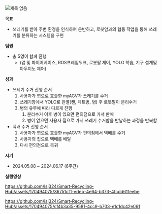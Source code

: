 
![제목 없음](https://github.com/lsj324/Smart-Recycling-Hub/assets/170494075/3c78f63c-3ad9-4068-959f-d24e8e7553af)


**목표**

- 쓰레기를 받아 주변 환경을 인식하여 운반하고, 로봇암과의 협동 작업을 통해 쓰레기를 분류하는 시스템을 구현

**팀원**

- 총 5명이 함께 진행
    - (앱 및 파이어베이스, ROS프레임워크, 로봇팔 제어, YOLO 학습, 기구 설계및 아두이노 제어)

**성과**

- 쓰레기 수거 진행 순서
    1. 사용자가 앱으로 호출한 myAGV가 쓰레기를 수거
    2. 쓰레기장에서 YOLO로 판별(캔, 페트병, 병) 후 로봇팔이 분리수거
    3. 병의 유무에 따라 다르게 진행
        1. 분리수거 이후 병이 있으면 편의점으로 가서 판매
        2. 병이 없으면 사용자 집으로 가서 쓰레기 수거함을 반납하는 과정을 반복함
- 택배 수거 진행 순서
    1. 사용자가 앱으로 호출한 myAGV가 편의점에서 택배를 수거
    2. 사용자의 집으로 택배를 배달
    3. 다시 편의점으로 복귀

**시기**

- 2024.05.08 ~ 2024.06.17 (6주간)

**실행영상**


https://github.com/lsj324/Smart-Recycling-Hub/assets/170494075/36751cf1-edeb-4e64-b373-4fcdd611eebe



https://github.com/lsj324/Smart-Recycling-Hub/assets/170494075/cf4b3a35-9581-4cc9-b703-e1c1dc42e061

